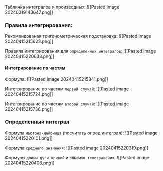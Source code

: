 Табличка интегралов и производных:
![[Pasted image 20240319143647.png]]



### Правила интегрирования:

Рекомендованая тригонометрическая подстановка:
![[Pasted image 20240415215623.png]]

Правила интегрирования для `определенных интегралов`:
![[Pasted image 20240415220633.png]]

#### Интегрирование по частям

Формула:
![[Pasted image 20240415215841.png]]

Интегрирование по частям `первый случай`:
![[Pasted image 20240415215724.png]]

Интегрирование по частям `второй случай`:
![[Pasted image 20240415215736.png]]

### Определенный интеграл
Формула `Ньютона-Лейбница` (посчитать опред интеграл):
![[Pasted image 20240415220101.png]]

Формула `среднего значения`:
![[Pasted image 20240415220319.png]]

Формулы `длины дуги кривой` и `обьемов теловращения`:
![[Pasted image 20240415220408.png]]